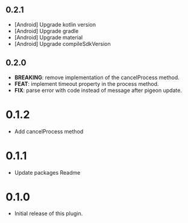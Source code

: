 ## 0.2.1

 - [Android] Upgrade kotlin version
 - [Android] Upgrade gradle
 - [Android] Upgrade material
 - [Android] Upgrade compileSdkVersion

## 0.2.0

 - **BREAKING**: remove implementation of the cancelProcess method.
 - **FEAT**: implement timeout property in the process method.
 - **FIX**: parse error with code instead of message after pigeon update.

# 0.1.2

- Add cancelProcess method

# 0.1.1

- Update packages Readme

# 0.1.0

- Initial release of this plugin.
